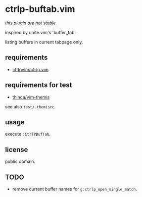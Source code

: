 # ctrlp-buftab.vim

_this plugin are not stable._

inspired by unite.vim's 'buffer\_tab'.

listing buffers in current tabpage only.

## requirements

* [ctrlpvim/ctrlp.vim](https://github.com/ctrlpvim/ctrlp.vim)

## requirements for test

* [thinca/vim-themis](https://github.com/thinca/vim-themis)

see also `test/.themisrc`.

## usage

execute `:CtrlPBufTab`.

## license

public domain.

## TODO

* remove current buffer names for `g:ctrlp_open_single_match`.

